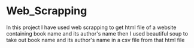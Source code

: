 # Web_Scrapping
In this project I have used web scrapping to get html file of a website containing book name and its author's name then I used beautiful soup to take out book name and its author's name  in a csv file from that html file
